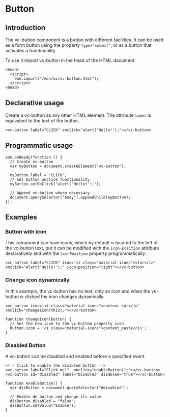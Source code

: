 # Button

## Introduction
The vc-button component is a button with different facilities. It can be used as a form button using the property `type="submit"`, or as a button that activates a functionality.

To use it import vc-button in the head of the HTML document:
``` [html]
<head>
  <script>
    eon.import("/eon/ui/vc-button.html");
  </script>
<head>
```

## Declarative usage
Create a vc-button as any other HTML element. The attribute `label` is equivalent to the text of the button. 

``` [html]
<vc-button label="CLICK" onclick="alert('Hello!');"></vc-button>
```

## Programmatic usage

``` [javascript]
eon.onReady(function () {
  // Create vc-button
  var myButton = document.createElement("vc-button");

  myButton.label = "CLICK";
  // Set button onclick functionality
  myButton.setOnClick("alert('Hello!');");

  // Append vc-button where necessary
  document.querySelector("body").appendChild(myButton);
});
```

## Examples

### Button with icon
This component can have icons, which by default is located to the left of the vc-button text, but it can be modified with the `icon-position` attribute declaratively and with the `iconPosition` property programmatically.

``` [html]
<vc-button label="CLICK" icon='<i class="material-icons">star</i>' onclick="alert('Hello!');" icon-position="right"></vc-button>
```

### Change icon dynamically
In this example, the vc-button has no text, only an icon and when the vc-button is clicked the icon changes dynamically.

``` [html]
<vc-button icon='<i class="material-icons">content_cut</i>' onclick="changeIcon(this);"></vc-button>
```
``` [javascript]
function changeIcon(button) {
  // Set the new icon to the vc-button property icon
  button.icon = '<i class="material-icons">content_paste</i>';
}
```

### Disabled Button
A vc-button can be disabled and enabled before a specified event.

``` [html]
<!-- Click to enable the disabled button -->
<vc-button label="Click me!"  onclick="enableButton();"></vc-button>
<vc-button id="disabled" label="Disabled" disabled="true"></vc-button>
```
``` [javascript]
function enableButton() {
  var disButton = document.querySelector("#disabled");

  // Enable de button and change its value
  disButton.disabled = "false";
  disButton.setValue("Enable");
}
```